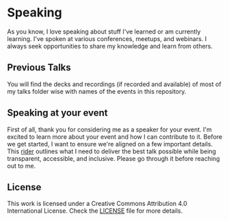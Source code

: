 # Speaking

As you know, I love speaking about stuff I've learned or am currently learning. I've spoken at various conferences, meetups, and webinars. I always seek opportunities to share my knowledge and learn from others.

## Previous Talks

You will find the decks and recordings (if recorded and available) of most of my talks folder wise with names of the events in this repository.

## Speaking at your event

First of all, thank you for considering me as a speaker for your event. I'm excited to learn more about your event and how I can contribute to it. Before we get started, I want to ensure we're aligned on a few important details. This [rider](./RIDER.md) outlines what I need to deliver the best talk possible while being transparent, accessible, and inclusive. Please go through it before reaching out to me.

## License

This work is licensed under a Creative Commons Attribution 4.0 International License. Check the [LICENSE](./LICENSE) file for more details.
